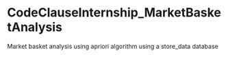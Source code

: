 # CodeClauseInternship_MarketBasketAnalysis
Market basket analysis using apriori algorithm using a store_data database
